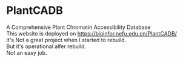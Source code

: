 # PlantCADB
A Comprehensive Plant Chromatin Accessibility Database<br>
This website is deployed on https://bioinfor.nefu.edu.cn/PlantCADB/<br>
It's Not a great project when I started to rebuild. <br>
But it's operational alfer rebuild. <br>
Not an easy job.<br>
